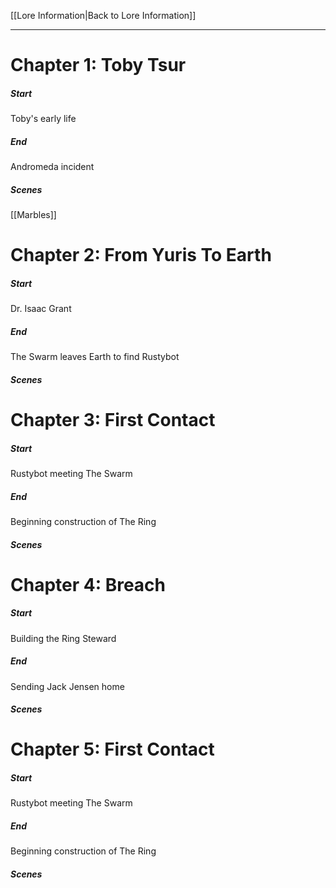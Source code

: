 [[Lore Information|Back to Lore Information]]

---

# Chapter 1: Toby Tsur
##### Start
Toby's early life
##### End
Andromeda incident
##### Scenes
[[Marbles]]

# Chapter 2: From Yuris To Earth
##### Start
Dr. Isaac Grant
##### End
The Swarm leaves Earth to find Rustybot
##### Scenes

# Chapter 3: First Contact
##### Start
Rustybot meeting The Swarm
##### End
Beginning construction of The Ring
##### Scenes

# Chapter 4: Breach
##### Start
Building the Ring Steward
##### End
Sending Jack Jensen home
##### Scenes

# Chapter 5: First Contact
##### Start
Rustybot meeting The Swarm
##### End
Beginning construction of The Ring
##### Scenes
